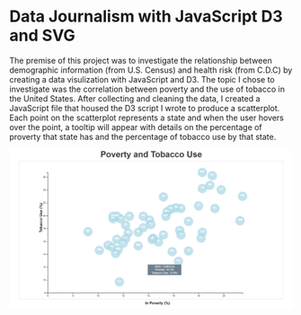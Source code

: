 # Data Journalism with JavaScript D3 and SVG

The premise of this project was to investigate the relationship between demographic information (from U.S. Census) and health risk (from C.D.C) by creating a data visulization with JavaScript and D3.  The topic I chose to investigate was the correlation between poverty and the use of tobacco in the United States.  After collecting and cleaning the data, I created a JavaScript file that housed the D3 script I wrote to produce a scatterplot.  Each point on the scatterplot represents a state and when the user hovers over the point, a tooltip will appear with details on the percentage of proverty that state has and the percentage of tobacco use by that state.

![](images/scatterplot.png)
